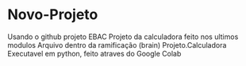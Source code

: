 # Novo-Projeto
Usando o github projeto EBAC
Projeto da calculadora feito nos ultimos modulos
Arquivo dentro da ramificação (brain) Projeto.Calculadora
Executavel em python, feito atraves do Google Colab
